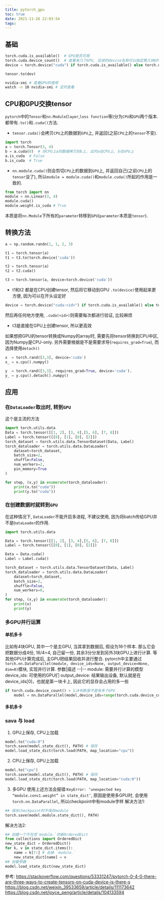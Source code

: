 ```yaml
---
title: pytorch_gpu
toc: true
date: 2021-11-26 22:03:54
tags:
---
```


## 基础
```python
torch.cuda.is_available()  # GPU是否可用
torch.cuda.device_count()  # 查看有几个GPU, 后续的device名称可以指定第几块GPU, 比如 tensor.to("cuda:0")
device = torch.device("cuda") if torch.cuda.is_available() else torch.device("cpu")

tensor.to(dev)
```

```sh
nvidia-smi # 查看GPU的使用
watch -n 10 nvidia-smi # 定时查看
```

## CPU和GPU交换tensor

`pytorch`中的`Tensor`和`nn.Module`(`layer`,`loss function`等)分为`CPU`和`GPU`两个版本. 都带有`.to()`和`.cuda()`方法.

- `tensor.cuda()`会拷贝`CPU`上的数据到`GPU`上, 并返回(之前`CPU`上的`tensor`不变).

```python
import torch
a = torch.Tensor(3, 4)
b = a.cuda(0)  # 将CPU上a的数据拷贝到b上, 此时a在CPU上, b在GPU上
a.is_cuda  # False
b.is_cuda  # True
```

- `nn.module.cuda()`则会剪切`CPU`上的数据到`GPU`上, 并返回自己(之前`CPU`上的`tensor`没了), 所以`module = module.cuda()`和`module.cuda()`所起的作用是一致的.

```python
from torch import nn
module = nn.Linear(3, 4)
module.cuda()
module.weight.is_cuda # True
```

本质是将`nn.Module`下所有的`parameter`转移到`GPU`(`parameter`本质是`tensor`).

## 转换方法

```python
a = np.random.randn(1, 1, 2, 3)

t1 = torch.tensor(a)
t1 = t3.to(torch.device('cuda'))

t2 = torch.tensor(a)
t2 = t2.cuda() 

t3 = torch.tensor(a, device=torch.device('cuda'))
```

- t1和t2 都是在CPU创建tensor, 然后将它移动到GPU
`.to(device)`使用起来更方便, 因为可以在开头设定好
```python
device = torch.device("cuda:<id>") if torch.cuda.is_available() else torch.device("cpu")
```
然后再任何地方使用, `.cuda(<id>)`则需要每次都进行验证, 比较麻烦

- t3是直接在GPU上创建tensor, 所以更高效


如果想把GPU的tensor转换成Numpy的array时, 需要先将tensor转换到CPU中区, 因为Numpy是CPU-only. 另外需要根据是不是需要求导(`requires_grad=True`), 而选择使用`detach()`

```python
x  = torch.rand([3,3], device='cuda')
x_ = x.cpu().numpy()

y  = torch.rand([3,3], requires_grad=True, device='cuda').
y_ = y.cpu().detach().numpy()
```

## 应用
### 在`DataLoader`取出时, 转到`GPU`

这个是主流的方法

```python
import torch.utils.data
Data = torch.tensor([[1, 2], [3, 4],[5, 6], [7, 8]])
Label = torch.tensor([[0], [1], [0], [2]])
torch_dataset = torch.utils.data.TensorDataset(Data, Label)
torch_dataloader = torch.utils.data.DataLoader(
    dataset=torch_dataset,
    batch_size=2,
    shuffle=False,
    num_workers=2,
    pin_memory=True
)

for step, (x,y) in enumerate(torch_dataloader):
    print(x.to("cuda"))
    print(y.to("cuda"))
```

### 在创建数据时就转到`GPU`

在这种情况下, `DataLoader`不能开启多进程, 不建议使用, 因为将batch传给GPU并不是`DataLoader`的作用.

```python
import torch.utils.data

Data = torch.tensor([[1, 2], [3, 4],[5, 6], [7, 8]])
Label = torch.tensor([[0], [1], [0], [2]])

Data = Data.cuda()
Label = Label.cuda()

torch_dataset = torch.utils.data.TensorDataset(Data, Label)
torch_dataloader = torch.utils.data.DataLoader(
    dataset=torch_dataset,
    batch_size=2,
    shuffle=False,
    num_workers=0,
)
for step, (x,y) in enumerate(torch_dataloader):
    print(x)
    print(y)

```

### 多GPU并行运算

#### 单机多卡
比如有4块GPU, 其中一个是主GPU, 当其拿到数据后, 假设为16个样本. 那么它会把数据分成4份, 16/4=4, 自己留一份, 其余3分分发到另外3块GPU上进行计算. 等其他GPU计算完成后, 主GPU把结果回收并进行整合.
pytorch中主要通过`torch.nn.DataParallel(module, device_ids=None, output_device=None, dim=0)`模块, 实现并行计算.
参数|描述
--|--
module: 需要并行计算的模型
device_ids: 可使用的GPU们
output_device: 结果输出设备, 默认就是在device_ids[0]，也就是第一块卡上, 因此它的显存会占用的多一些

```python
if torch.cuda.device_count() > 1:#判断是不是有多个GPU
    model = nn.DataParallel(model,device_ids=range(torch.cuda.device_count()))
```


#### 多机多卡


### sava 与 load

1. GPU上保存, CPU上加载

```python
model.to("cuda:0")
torch.save(model.state_dict(), PATH) # 保存
model.load_state_dict(torch.load(PATH, map_location="cpu"))
```

2. CPU上保存, GPU上加载

```python
model.to("cpu")
torch.save(model.state_dict(), PATH) # 保存
model.load_state_dict(torch.load(PATH, map_location="cuda:0"))
```

3. 多GPU
使用上述方法会报错:`KeyError: ‘unexpected key “module.conv1.weight” in state_dict’`, 原因是使用多GPU时, 会使用`torch.nn.DataParallel`, 所以checkpoint中有module字样
解决方法1:
```python
## 保存checkpoint时不保存module
torch.save(model.module.state_dict(), PATH)
```

解决方法2:
```python
## 创建一个不包含`module.`的新OrderedDict
from collections import OrderedDict
new_state_dict = OrderedDict()
for k, v in state_dict.items():
    name = k[7:] # 去掉 `module.`
    new_state_dict[name] = v
## 加载参数
model.load_state_dict(new_state_dict)
```

参考:
https://stackoverflow.com/questions/53331247/pytorch-0-4-0-there-are-three-ways-to-create-tensors-on-cuda-device-is-there-s
https://blog.csdn.net/weixin_39533659/article/details/111173642
https://blog.csdn.net/joyce_peng/article/details/104133594